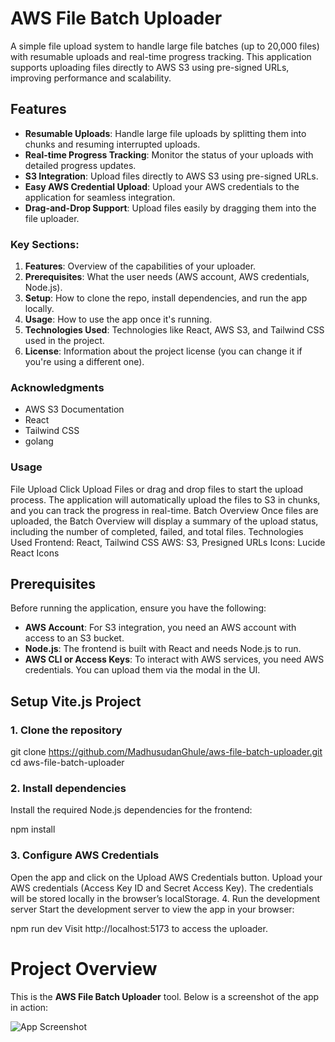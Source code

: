 # AWS File Batch Uploader

A simple file upload system to handle large file batches (up to 20,000 files) with resumable uploads and real-time progress tracking. This application supports uploading files directly to AWS S3 using pre-signed URLs, improving performance and scalability.

## Features
- **Resumable Uploads**: Handle large file uploads by splitting them into chunks and resuming interrupted uploads.
- **Real-time Progress Tracking**: Monitor the status of your uploads with detailed progress updates.
- **S3 Integration**: Upload files directly to AWS S3 using pre-signed URLs.
- **Easy AWS Credential Upload**: Upload your AWS credentials to the application for seamless integration.
- **Drag-and-Drop Support**: Upload files easily by dragging them into the file uploader.
  
### Key Sections:
1. **Features**: Overview of the capabilities of your uploader.
2. **Prerequisites**: What the user needs (AWS account, AWS credentials, Node.js).
3. **Setup**: How to clone the repo, install dependencies, and run the app locally.
4. **Usage**: How to use the app once it's running.
5. **Technologies Used**: Technologies like React, AWS S3, and Tailwind CSS used in the project.
6. **License**: Information about the project license (you can change it if you're using a different one).
   
### Acknowledgments
- AWS S3 Documentation
- React
- Tailwind CSS
- golang

### Usage
File Upload
Click Upload Files or drag and drop files to start the upload process.
The application will automatically upload the files to S3 in chunks, and you can track the progress in real-time.
Batch Overview
Once files are uploaded, the Batch Overview will display a summary of the upload status, including the number of completed, failed, and total files.
Technologies Used
Frontend: React, Tailwind CSS
AWS: S3, Presigned URLs
Icons: Lucide React Icons

## Prerequisites
Before running the application, ensure you have the following:

- **AWS Account**: For S3 integration, you need an AWS account with access to an S3 bucket.
- **Node.js**: The frontend is built with React and needs Node.js to run.
- **AWS CLI or Access Keys**: To interact with AWS services, you need AWS credentials. You can upload them via the modal in the UI.

## Setup Vite.js Project

### 1. Clone the repository

git clone https://github.com/MadhusudanGhule/aws-file-batch-uploader.git
cd aws-file-batch-uploader

### 2. Install dependencies
Install the required Node.js dependencies for the frontend:

npm install

### 3. Configure AWS Credentials
Open the app and click on the Upload AWS Credentials button.
Upload your AWS credentials (Access Key ID and Secret Access Key).
The credentials will be stored locally in the browser’s localStorage.
4. Run the development server
Start the development server to view the app in your browser:

npm run dev
Visit http://localhost:5173 to access the uploader.

# Project Overview

This is the **AWS File Batch Uploader** tool. Below is a screenshot of the app in action:

![App Screenshot](https://github.com/madhusudanghule/aws-file-batch-uploader/main/public/images/screenshot.png?raw=true)











